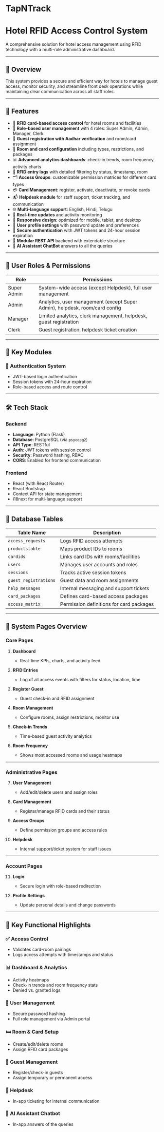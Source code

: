 # TapNTrack
# Hotel RFID Access Control System

A comprehensive solution for hotel access management using RFID technology with a multi-role administrative dashboard.

---

## 📌 Overview

This system provides a secure and efficient way for hotels to manage guest access, monitor security, and streamline front desk operations while maintaining clear communication across all staff roles.

---

## 🚀 Features

- 🔐 **RFID card-based access control** for hotel rooms and facilities  
- 👥 **Role-based user management** with 4 roles: Super Admin, Admin, Manager, Clerk  
- 📝 **Guest registration with Aadhar verification** and room/card assignment  
- 🏨 **Room and card configuration** including types, restrictions, and packages  
- 📊 **Advanced analytics dashboards**: check-in trends, room frequency, activity charts  
- 🔎 **RFID entry logs** with detailed filtering by status, timestamp, room  
- 🗂️ **Access Groups**: customizable permission matrices for different card types  
- 💳 **Card Management**: register, activate, deactivate, or revoke cards  
- 📬 **Helpdesk module** for staff support, ticket tracking, and communication  
- 🌐 **Multi-language support**: English, Hindi, Telugu  
- 🔄 **Real-time updates** and activity monitoring  
- 📱 **Responsive design**: optimized for mobile, tablet, and desktop  
- 👤 **User profile settings** with password update and preferences  
- 🔐 **Secure authentication** with JWT tokens and 24-hour session expiration  
- 🧩 **Modular REST API** backend with extendable structure
- 👥 **AI Assistant ChatBot** answers to all the queries

---

## 👤 User Roles & Permissions

| Role         | Permissions                                                                 |
|--------------|------------------------------------------------------------------------------|
| Super Admin  | System-wide access (except Helpdesk), full user management                  |
| Admin        | Analytics, user management (except Super Admin), helpdesk, room/card config |
| Manager      | Limited analytics, clerk management, helpdesk, guest registration           |
| Clerk        | Guest registration, helpdesk ticket creation                                |

---

## 📄 Key Modules

### 🔐 Authentication System

- JWT-based login authentication
- Session tokens with 24-hour expiration
- Role-based access and route control

---

## 🛠️ Tech Stack

### Backend

- **Language**: Python (Flask)
- **Database**: PostgreSQL (via `psycopg2`)
- **API Type**: RESTful
- **Auth**: JWT tokens with session control
- **Security**: Password hashing, RBAC
- **CORS**: Enabled for frontend communication

### Frontend

- React (with React Router)
- React Bootstrap
- Context API for state management
- i18next for multi-language support

---

## 🧱 Database Tables

| Table Name             | Description                                  |
|------------------------|----------------------------------------------|
| `access_requests`      | Logs RFID access attempts                    |
| `productstable`        | Maps product IDs to rooms                    |
| `cardids`              | Links card IDs with rooms/facilities         |
| `users`                | Manages user accounts and roles              |
| `sessions`             | Tracks active session tokens                 |
| `guest_registrations`  | Guest data and room assignments              |
| `help_messages`        | Internal messaging and support tickets       |
| `card_packages`        | Defines card-based access packages           |
| `access_matrix`        | Permission definitions for card packages     |

---

## 🧭 System Pages Overview

### **Core Pages**

1. **Dashboard**  
   - Real-time KPIs, charts, and activity feed

2. **RFID Entries**  
   - Log of all access events with filters for status, location, time

3. **Register Guest**  
   - Guest check-in and RFID assignment

4. **Room Management**  
   - Configure rooms, assign restrictions, monitor use

5. **Check-in Trends**  
   - Time-based guest activity analytics

6. **Room Frequency**  
   - Shows most accessed rooms and usage heatmaps

---

### **Administrative Pages**

7. **User Management**  
   - Add/edit/delete users and assign roles

8. **Card Management**  
   - Register/manage RFID cards and their status

9. **Access Groups**  
   - Define permission groups and access rules

10. **Helpdesk**  
    - Internal support/ticket system for staff issues

---

### **Account Pages**

11. **Login**  
    - Secure login with role-based redirection

12. **Profile Settings**  
    - Update personal details and change passwords

---

## 🎯 Key Functional Highlights

### ✅ Access Control

- Validates card-room pairings
- Logs access attempts with timestamps and status

### 📊 Dashboard & Analytics

- Activity heatmaps
- Check-in trends and room frequency stats
- Denied vs. granted logs

### 👥 User Management

- Secure password hashing
- Full role management via Admin portal

### 🛏️ Room & Card Setup

- Create/edit/delete rooms
- Assign RFID card packages

### 📝 Guest Management

- Register/check-in guests
- Assign temporary or permanent access

### 💬 Helpdesk

- In-app ticketing for internal communication

### 👥 AI Assistant Chatbot
- In-app answers of the queries
